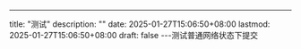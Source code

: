---
title: "测试"
description: ""
date: 2025-01-27T15:06:50+08:00
lastmod: 2025-01-27T15:06:50+08:00
draft: false
---测试普通网络状态下提交
